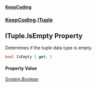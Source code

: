 #### [KeepCoding](index.md 'index')
### [KeepCoding](KeepCoding.md 'KeepCoding').[ITuple](KeepCoding_ITuple.md 'KeepCoding.ITuple')
## ITuple.IsEmpty Property
Determines if the tuple data type is empty.  
```csharp
bool IsEmpty { get; }
```
#### Property Value
[System.Boolean](https://docs.microsoft.com/en-us/dotnet/api/System.Boolean 'System.Boolean')
